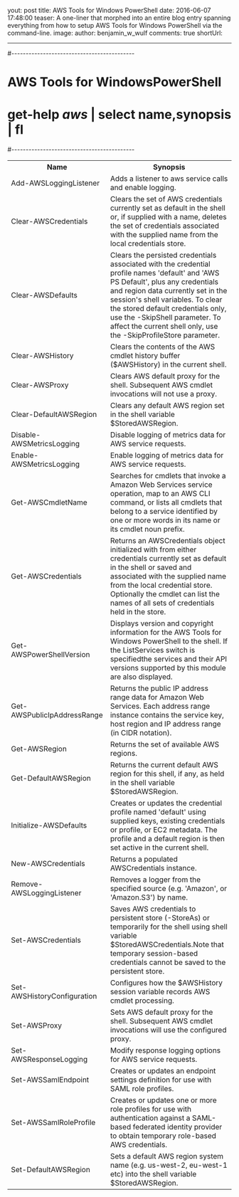 yout: post
title:  AWS Tools for Windows PowerShell
date:   2016-06-07 17:48:00
teaser: A one-liner that morphed into an entire blog entry spanning everything from how
 to setup AWS Tools for Windows PowerShell via the command-line.
image:
author: benjamin_w_wulf
comments: true
shortUrl:

---

#-------------------------------------------
# AWS Tools for WindowsPowerShell
# get-help *aws* | select name,synopsis | fl
#-------------------------------------------

<!DOCTYPE html PUBLIC "-//W3C//DTD XHTML 1.0 Strict//EN"  "http://www.w3.org/TR/xhtml1/DTD/xhtml1-strict.dtd">
<html xmlns="http://www.w3.org/1999/xhtml">
<head>
<title>HTML TABLE</title>
</head><body>
<table>
<colgroup><col/><col/></colgroup>
<tr><th>Name</th><th>Synopsis</th></tr>
<tr><td>Add-AWSLoggingListener</td><td>Adds a listener to aws service calls and enable logging.</td></tr>
<tr><td>Clear-AWSCredentials</td><td>Clears the set of AWS credentials currently set as default in the shell or, if supplied with a name, deletes the set of credentials associated with the supplied name from the local credentials store.</td></tr>
<tr><td>Clear-AWSDefaults</td><td>Clears the persisted credentials associated with the credential profile names &#39;default&#39; and &#39;AWS PS Default&#39;, plus any credentials and region data currently set in the session&#39;s shell variables. To clear the stored default credentials only, use the -SkipShell parameter. To affect the current shell only, use the -SkipProfileStore parameter.</td></tr>
<tr><td>Clear-AWSHistory</td><td>Clears the contents of the AWS cmdlet history buffer ($AWSHistory) in the current shell.</td></tr>
<tr><td>Clear-AWSProxy</td><td>Clears AWS default proxy for the shell. Subsequent AWS cmdlet invocations will not use a proxy.</td></tr>
<tr><td>Clear-DefaultAWSRegion</td><td>Clears any default AWS region set in the shell variable $StoredAWSRegion.</td></tr>
<tr><td>Disable-AWSMetricsLogging</td><td>Disable logging of metrics data for AWS service requests.</td></tr>
<tr><td>Enable-AWSMetricsLogging</td><td>Enable logging of metrics data for AWS service requests.</td></tr>
<tr><td>Get-AWSCmdletName</td><td>Searches for cmdlets that invoke a Amazon Web Services service operation, map to an AWS CLI command, or lists all cmdlets that belong to a service identified by one or more words in its name or its cmdlet noun prefix.</td></tr>
<tr><td>Get-AWSCredentials</td><td>Returns an AWSCredentials object initialized with from either credentials currently set as default in the shell or saved and associated with the supplied name from the local credential store. Optionally the cmdlet can list the names of all sets of credentials held in the store.</td></tr>
<tr><td>Get-AWSPowerShellVersion</td><td>Displays version and copyright information for the AWS Tools for Windows PowerShell to the shell. If the ListServices switch is specifiedthe services and their API versions supported by this module are also displayed.</td></tr>
<tr><td>Get-AWSPublicIpAddressRange</td><td>Returns the public IP address range data for Amazon Web Services. Each address range instance contains the service key, host region and IP address range (in CIDR notation).</td></tr>
<tr><td>Get-AWSRegion</td><td>Returns the set of available AWS regions.</td></tr>
<tr><td>Get-DefaultAWSRegion</td><td>Returns the current default AWS region for this shell, if any, as held in the shell variable $StoredAWSRegion.</td></tr>
<tr><td>Initialize-AWSDefaults</td><td>Creates or updates the credential profile named &#39;default&#39; using supplied keys, existing credentials or profile, or EC2 metadata. The profile and a default region is then set active in the current shell.</td></tr>
<tr><td>New-AWSCredentials</td><td>Returns a populated AWSCredentials instance.</td></tr>
<tr><td>Remove-AWSLoggingListener</td><td>Removes a logger from the specified source (e.g. &#39;Amazon&#39;, or &#39;Amazon.S3&#39;) by name.</td></tr>
<tr><td>Set-AWSCredentials</td><td>Saves AWS credentials to persistent store (-StoreAs) or temporarily for the shell using shell variable $StoredAWSCredentials.Note that temporary session-based credentials cannot be saved to the persistent store.</td></tr>
<tr><td>Set-AWSHistoryConfiguration</td><td>Configures how the $AWSHistory session variable records AWS cmdlet processing.</td></tr>
<tr><td>Set-AWSProxy</td><td>Sets AWS default proxy for the shell. Subsequent AWS cmdlet invocations will use the configured proxy.</td></tr>
<tr><td>Set-AWSResponseLogging</td><td>Modify response logging options for AWS service requests.</td></tr>
<tr><td>Set-AWSSamlEndpoint</td><td>Creates or updates an endpoint settings definition for use with SAML role profiles.</td></tr>
<tr><td>Set-AWSSamlRoleProfile</td><td>Creates or updates one or more role profiles for use with authentication against a SAML-based federated identity provider to obtain temporary role-based AWS credentials.</td></tr>
<tr><td>Set-DefaultAWSRegion</td><td>Sets a default AWS region system name (e.g. us-west-2, eu-west-1 etc) into the shell variable $StoredAWSRegion.</td></tr>
</table>
</body></html>
